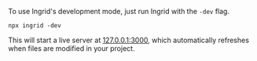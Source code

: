 To use Ingrid's development mode, just run Ingrid with the `-dev` flag.

```shell
npx ingrid -dev
```

This will start a live server at [127.0.0.1:3000](http://127.0.0.1:3000/), which automatically refreshes when files are modified in your project.